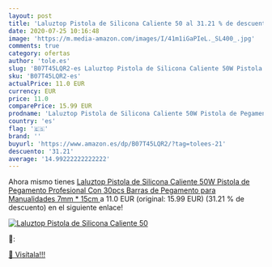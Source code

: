 ```yaml
---
layout: post
title: 'Laluztop Pistola de Silicona Caliente 50 al 31.21 % de descuento'
date: 2020-07-25 10:16:48
image: 'https://m.media-amazon.com/images/I/41m1iGaPIeL._SL400_.jpg'
comments: true
category: ofertas
author: 'tole.es'
slug: 'B07T45LQR2-es Laluztop Pistola de Silicona Caliente 50W Pistola de...'
sku: 'B07T45LQR2-es'
actualPrice: 11.0 EUR
currency: EUR
price: 11.0
comparePrice: 15.99 EUR
prodname: 'Laluztop Pistola de Silicona Caliente 50W Pistola de Pegamento Profesional Con 30pcs Barras de Pegamento para Manualidades  7mm * 15cm '
country: 'es'
flag: '🇪🇸'
brand: ''
buyurl: 'https://www.amazon.es/dp/B07T45LQR2/?tag=tolees-21'
descuento: '31.21'
average: '14.99222222222222'
---
```


Ahora mismo tienes [Laluztop Pistola de Silicona Caliente 50W Pistola de Pegamento Profesional Con 30pcs Barras de Pegamento para Manualidades  7mm * 15cm ](https://www.amazon.es/dp/B07T45LQR2/?tag=tolees-21) a 11.0 EUR (original: 15.99 EUR) (31.21 %  de descuento) en el siguiente enlace!

[![Laluztop Pistola de Silicona Caliente 50](https://m.media-amazon.com/images/I/41m1iGaPIeL._SL400_.jpg)](https://www.amazon.es/dp/B07T45LQR2/?tag=tolees-21)

🔎:


[🛒 Visítala!!!](https://www.amazon.es/dp/B07T45LQR2/?tag=tolees-21)
